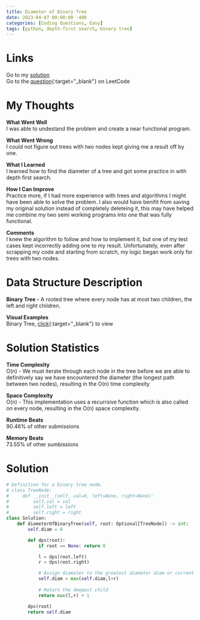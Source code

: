 ```yaml
---
title: Diameter of Binary Tree
date: 2023-04-07 00:00:00 -400
categories: [Coding Questions, Easy]
tags: [python, depth-first search, binary tree]
---
```


# Links  

Go to my [solution](#solution)  
Go to the [question](https://leetcode.com/problems/diameter-of-binary-tree/){:target="_blank"} on LeetCode  

# My Thoughts  

**What Went Well**  
I was able to undestand the problem and create a near functional program.

**What Went Wrong**  
I could not figure out trees with two nodes kept giving me a result off by one.

**What I Learned**  
I learned how to find the diameter of a tree and got some practice in with depth first search.

**How I Can Improve**  
Practice more, if I had more experience with trees and algorithms I might have been able to solve the problem. 
I also would have benifit from saving my original solution instead of completely deleteing it, this may have helped me combine my two semi working programs into one that was fully functional.

**Comments**  
I knew the algorithm to follow and how to implement it, but one of my test cases kept incorrectly adding one to my result. 
Unfortunately, even after scrapping my code and starting from scratch, my logic began work only for trees with two nodes.

# Data Structure Description

**Binary Tree -** A rooted tree where every node has at most two children, the left and right children.

**Visual Examples**  
Binary Tree, [click](https://cdn.programiz.com/sites/tutorial2program/files/perfect-binary-tree_0.png){:target="_blank"} to view  

# Solution Statistics  

**Time Complexity**  
O(n) - We must iterate through each node in the tree before we are able to definitively say we have encountered the diameter (the longest path between two nodes), resulting in the O(n) time complexity

**Space Complexity**  
O(n) - This implementation uses a recurrsive function which is also called on every node, resulting in the O(n) space complexity.

**Runtime Beats**  
90.46% of other submissions  

**Memory Beats**  
73.55% of other sumbissions  

# Solution  

```python
# Definition for a binary tree node.
# class TreeNode:
#     def __init__(self, val=0, left=None, right=None):
#         self.val = val
#         self.left = left
#         self.right = right
class Solution:
    def diameterOfBinaryTree(self, root: Optional[TreeNode]) -> int:
        self.diam = 0

        def dps(root):
            if root == None: return 0

            l = dps(root.left)
            r = dps(root.right)

            # Assign diamater to the greatest diameter diam or current diameter (l+r)
            self.diam = max(self.diam,l+r)
            
            # Return the deepest child
            return max(l,r) + 1

        dps(root)
        return self.diam
```
